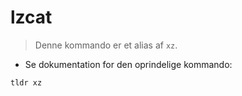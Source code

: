 # lzcat

> Denne kommando er et alias af `xz`.

- Se dokumentation for den oprindelige kommando:

`tldr xz`
